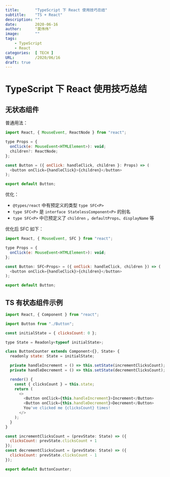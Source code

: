 ```yaml
---
title:       "TypeScript 下 React 使用技巧总结"
subtitle:    "TS + React"
description: ""
date:        2020-06-16
author:      "莫伟伟"
image:       ""
tags:
    - TypeScript
    - React
categories:  [ TECH ]
URL:         /2020/06/16
draft: true
---
```


# TypeScript 下 React 使用技巧总结

## 无状态组件

普通用法：

```js
import React, { MouseEvent, ReactNode } from "react";

type Props = {
  onClick(e: MouseEvent<HTMLElement>): void;
  children?: ReactNode;
};

const Button = ({ onClick: handleClick, children }: Props) => (
  <button onClick={handleClick}>{children}</button>
);

export default Button;
```

优化：

- `@types/react` 中有预定义的类型 `type SFC<P>`
- `type SFC<P>` 是 `interface StatelessComponent<P>` 的别名
- `type SFC<P>` 中已预定义了 `children` ，`defaultProps`、`displayName` 等

优化后 SFC 如下：

```js
import React, { MouseEvent, SFC } from "react";

type Props = {
  onClick(e: MouseEvent<HTMLElement>): void;
};

const Button: SFC<Props> = ({ onClick: handleClick, children }) => (
  <button onClick={handleClick}>{children}</button>
);

export default Button;
```

## TS 有状态组件示例

```js
import React, { Component } from "react";

import Button from "./Button";

const initialState = { clicksCount: 0 };

type State = Readonly<typeof initialState>;

class ButtonCounter extends Component<{}, State> {
  readonly state: State = initialState;

  private handleIncrement = () => this.setState(incrementClicksCount);
  private handleDecrement = () => this.setState(decrementClicksCount);

  render() {
    const { clicksCount } = this.state;
    return (
      <>
        <Button onClick={this.handleIncrement}>Increment</Button>
        <Button onClick={this.handleDecrement}>Decrement</Button>
        You've clicked me {clicksCount} times!
      </>
    );
  }
}

const incrementClicksCount = (prevState: State) => ({
  clicksCount: prevState.clicksCount + 1
});
const decrementClicksCount = (prevState: State) => ({
  clicksCount: prevState.clicksCount - 1
});

export default ButtonCounter;
```

